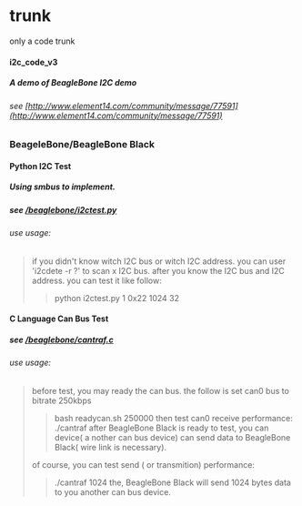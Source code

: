 trunk
=====

only a code trunk

#### i2c_code_v3
##### A demo of BeagleBone I2C demo
###### see [http://www.element14.com/community/message/77591](http://www.element14.com/community/message/77591)

### BeageleBone/BeagleBone Black

#### Python I2C Test
##### Using smbus to implement.
##### see [/beaglebone/i2ctest.py](https://github.com/sintrb/trunk/blob/master/beaglebone/i2ctest.py)
###### use usage:
> if you didn't know witch I2C bus or witch I2C address.
> you can user 'i2cdete -r ?' to scan x I2C bus.
> after you know the I2C bus and I2C address.
> you can test it like follow:
> >python i2ctest.py 1 0x22 1024 32


#### C Language Can Bus Test
##### see [/beaglebone/cantraf.c](https://github.com/sintrb/trunk/blob/master/beaglebone/cantraf.c)
###### use usage:
> before test, you may ready the can bus.
> the follow is set can0 bus to bitrate 250kbps
> >bash readycan.sh 250000
> then test can0 receive performance:
> >./cantraf
> after BeagleBone Black is ready to test, you can device( a nother can bus device)
> can send data to BeagleBone Black( wire link is necessary).
> 
> of course, you can test send ( or transmition) performance:
> >./cantraf 1024
> the, BeagleBone Black will send 1024 bytes data to you another can bus device.
>